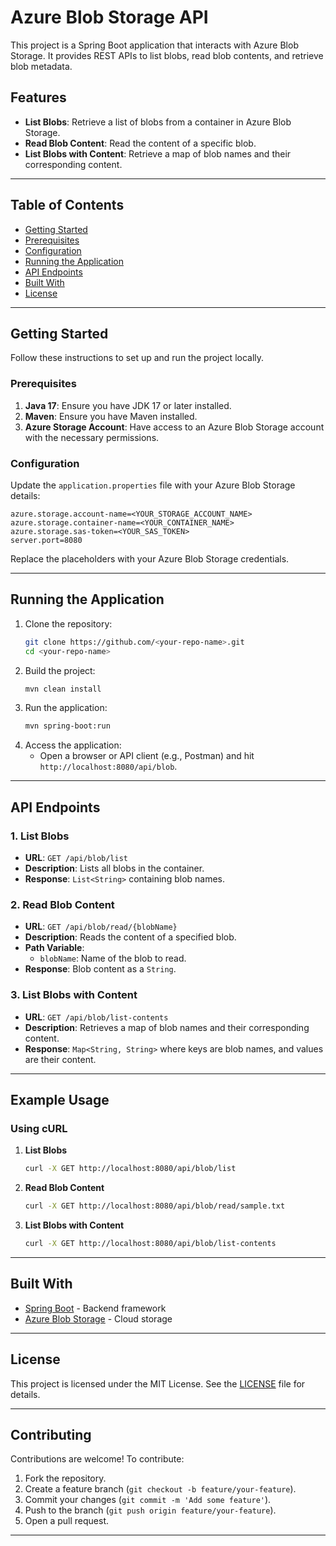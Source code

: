 # Azure Blob Storage API

This project is a Spring Boot application that interacts with Azure Blob Storage. It provides REST APIs to list blobs, read blob contents, and retrieve blob metadata.

## Features

- **List Blobs**: Retrieve a list of blobs from a container in Azure Blob Storage.
- **Read Blob Content**: Read the content of a specific blob.
- **List Blobs with Content**: Retrieve a map of blob names and their corresponding content.

---

## Table of Contents

- [Getting Started](#getting-started)
- [Prerequisites](#prerequisites)
- [Configuration](#configuration)
- [Running the Application](#running-the-application)
- [API Endpoints](#api-endpoints)
- [Built With](#built-with)
- [License](#license)

---

## Getting Started

Follow these instructions to set up and run the project locally.

### Prerequisites

1. **Java 17**: Ensure you have JDK 17 or later installed.
2. **Maven**: Ensure you have Maven installed.
3. **Azure Storage Account**: Have access to an Azure Blob Storage account with the necessary permissions.

### Configuration

Update the `application.properties` file with your Azure Blob Storage details:

```properties
azure.storage.account-name=<YOUR_STORAGE_ACCOUNT_NAME>
azure.storage.container-name=<YOUR_CONTAINER_NAME>
azure.storage.sas-token=<YOUR_SAS_TOKEN>
server.port=8080
```

Replace the placeholders with your Azure Blob Storage credentials.

---

## Running the Application

1. Clone the repository:
   ```bash
   git clone https://github.com/<your-repo-name>.git
   cd <your-repo-name>
   ```
2. Build the project:
   ```bash
   mvn clean install
   ```
3. Run the application:
   ```bash
   mvn spring-boot:run
   ```
4. Access the application:
   - Open a browser or API client (e.g., Postman) and hit `http://localhost:8080/api/blob`.

---

## API Endpoints

### 1. List Blobs
- **URL**: `GET /api/blob/list`
- **Description**: Lists all blobs in the container.
- **Response**: `List<String>` containing blob names.

### 2. Read Blob Content
- **URL**: `GET /api/blob/read/{blobName}`
- **Description**: Reads the content of a specified blob.
- **Path Variable**: 
  - `blobName`: Name of the blob to read.
- **Response**: Blob content as a `String`.

### 3. List Blobs with Content
- **URL**: `GET /api/blob/list-contents`
- **Description**: Retrieves a map of blob names and their corresponding content.
- **Response**: `Map<String, String>` where keys are blob names, and values are their content.

---

## Example Usage

### Using cURL

1. **List Blobs**
   ```bash
   curl -X GET http://localhost:8080/api/blob/list
   ```

2. **Read Blob Content**
   ```bash
   curl -X GET http://localhost:8080/api/blob/read/sample.txt
   ```

3. **List Blobs with Content**
   ```bash
   curl -X GET http://localhost:8080/api/blob/list-contents
   ```

---

## Built With

- [Spring Boot](https://spring.io/projects/spring-boot) - Backend framework
- [Azure Blob Storage](https://azure.microsoft.com/en-us/services/storage/blobs/) - Cloud storage

---

## License

This project is licensed under the MIT License. See the [LICENSE](LICENSE) file for details.

---

## Contributing

Contributions are welcome! To contribute:
1. Fork the repository.
2. Create a feature branch (`git checkout -b feature/your-feature`).
3. Commit your changes (`git commit -m 'Add some feature'`).
4. Push to the branch (`git push origin feature/your-feature`).
5. Open a pull request.

---









